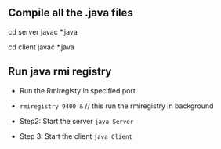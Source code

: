## Compile all the .java files

cd server
  javac *.java 

cd client
  javac *.java


## Run java rmi registry 
 
- Run the Rmiregisty in specified port. 
- `rmiregistry 9400 &` // this run the rmiregistry in background 


- Step2: Start the server 
    `java Server` 


- Step 3: Start the client
    `java Client`

